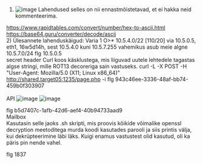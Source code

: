 1) ![image](https://github.com/JoosepPodekrat/Andmeturve2024/assets/144919619/7c566a5e-f53f-4409-b92b-f122a65a233f)
Lahendused selles on nii ennastmõistetavad, et ei hakka neid kommenteerima.

 https://www.rapidtables.com/convert/number/hex-to-ascii.html
 https://base64.guru/converter/decode/ascii
 <br>
2) 
Ülesannete lahenduskäigud:
Varia 1
O>* 10.5.4.0/22 [110/20] via 10.5.0.5, eth1, 16w5d14h, sest 10.5.4.0 kuni 10.5.7.255 vahemikus asub meie algne 10.5.7.0/24
flg 10.5.0.5
<br>
secret header
Curl koos käsklustega, mis liiguvad uutele lehtedele tagastas algse stringi, mille ROT13 decoreriga sain vastuseks.
curl -L -X POST -H "User-Agent: Mozilla/5.0 (X11; Linux x86_64)" http://shared.target05:1235/page.php -i
flg 943c46ee-3336-48af-bb74-459b0f303907
<br>
<br>
API 
![image](https://github.com/JoosepPodekrat/Andmeturve2024/assets/144919619/f9363933-6b3f-4297-93b0-67c8333eb9fe)
![image](https://github.com/JoosepPodekrat/Andmeturve2024/assets/144919619/2ea37cfa-e5ae-4a5a-b232-2821bceaab36)

flg b5d7407c-1afb-42d6-aef4-40b94733aad9
<br>
Mailbox
<br>
Kasutasin selle jaoks .sh skripti, mis proovis kõikide võimalike openssl decryption meetoditega murda koodi kasutades parooli ja siis printis välja, kui dekrüpteerimine läbi läks. Kuigi enamus vastustest olid kasutud, oli ka päris pin nende vahel.

flg 1837
